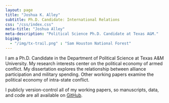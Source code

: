 ```yaml
---
layout: page
title: "Joshua K. Alley"
subtitle: Ph.D. Candidate: International Relations
css: "/css/index.css"
meta-title: "Joshua Alley"
meta-description: "Political Science Ph.D. Candidate at Texas A&M."
bigimg:
  - "/img/tx-trail.png" : "Sam Houston National Forest" 
---
```


I am a Ph.D. Candidate in the Department of Political Science at Texas A&M University.
My research interests center on the political economy of armed conflict.
My dissertation explores the relationship between alliance participation and military spending.
Other working papers examine the political economy of intra-state conflict.

I publicly version-control all of my working papers, so manuscripts, data, and code are all available on [GitHub](https://github.com/joshuaalley).
